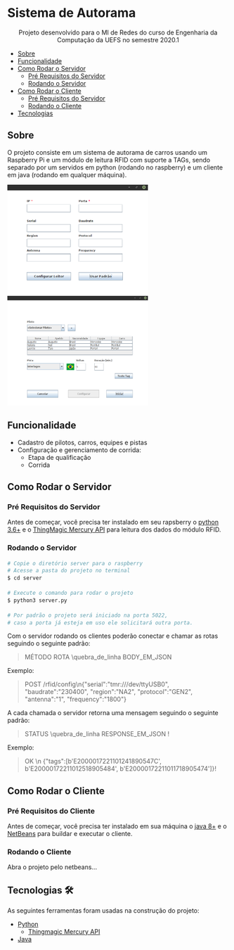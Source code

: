 # Sistema de Autorama

<p align="center">Projeto desenvolvido para o MI de Redes do curso de Engenharia da Computação da UEFS no semestre 2020.1</p>

<!--ts-->
   * [Sobre](#sobre)
   * [Funcionalidade](#funcionalidade)
   * [Como Rodar o Servidor](#como-rodar-o-servidor)
      * [Pré Requisitos do Servidor](#pré-requisitos-do-servidor)
      * [Rodando o Servidor](#rodando-o-servidor)
   * [Como Rodar o Cliente](#como-rodar-o-cliente)
      * [Pré Requisitos do Servidor](#pré-requisitos-do-cliente)
      * [Rodando o Cliente](#rodando-o-cliente)
   * [Tecnologias](#tecnologias-🛠)
<!--te-->

## Sobre

O projeto consiste em um sistema de autorama de carros usando um Raspberry Pi e um módulo de leitura RFID com suporte a TAGs, sendo separado por um servidos em python (rodando no raspberry) e um cliente em java (rodando em qualquer máquina).

<img src="screenshots/tela_inicial.png" alt="tela_inicial" width="320" height="250"/>

<img src="screenshots/tela_configuracao_corrida.png" alt="tela_configuracao_corrida" width="320" height="250"/>

## Funcionalidade
- Cadastro de pilotos, carros, equipes e pistas
- Configuração e gerenciamento de corrida:
   - Etapa de qualificação
   - Corrida

## Como Rodar o Servidor
### Pré Requisitos do Servidor
Antes de começar, você precisa ter instalado em seu rapsberry o [python 3.6+](https://www.python.org/downloads/) e o [ThingMagic Mercury API](https://github.com/gotthardp/python-mercuryapi) para leitura dos dados do módulo RFID.

### Rodando o Servidor

```bash
# Copie o diretório server para o raspberry
# Acesse a pasta do projeto no terminal
$ cd server

# Execute o comando para rodar o projeto
$ python3 server.py

# Por padrão o projeto será iniciado na porta 5022, 
# caso a porta já esteja em uso ele solicitará outra porta.
```
Com o servidor rodando os clientes poderão conectar e chamar as rotas seguindo o seguinte padrão:
<blockquote>MÉTODO ROTA \quebra_de_linha BODY_EM_JSON</blockquote>
Exemplo: 
<blockquote>POST /rfid/config\n{"serial":"tmr:///dev/ttyUSB0", "baudrate":"230400", "region":"NA2", "protocol":"GEN2", "antenna":"1", "frequency":"1800"}</blockquote>
A cada chamada o servidor retorna uma mensagem seguindo o seguinte padrão:
<blockquote>STATUS \quebra_de_linha RESPONSE_EM_JSON !</blockquote>
Exemplo:
<blockquote>OK \n {"tags":[b'E2000017221101241890547C', b'E20000172211012518905484', b'E20000172211011718905474']}!</blockquote>

## Como Rodar o Cliente
### Pré Requisitos do Cliente
Antes de começar, você precisa ter instalado em sua máquina o [java 8+](https://www.java.com/download/ie_manual.jsp) e o [NetBeans](https://netbeans.apache.org/download/index.html) para buildar e executar o cliente.

### Rodando o Cliente

Abra o projeto pelo netbeans...

## Tecnologias 🛠 

As seguintes ferramentas foram usadas na construção do projeto:
- [Python](https://www.python.org/)
   - [Thingmagic Mercury API](https://www.jadaktech.com/products/thingmagic-rfid/thingmagic-mercury-api/)
- [Java](https://www.java.com/)